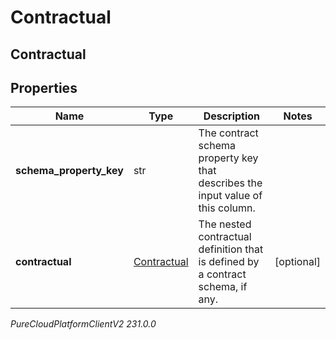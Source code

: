 # Contractual

## Contractual

## Properties

|Name | Type | Description | Notes|
|------------ | ------------- | ------------- | -------------|
| **schema_property_key** | str | The contract schema property key that describes the input value of this column. | |
| **contractual** | [Contractual](Contractual) | The nested contractual definition that is defined by a contract schema, if any. | [optional] |



_PureCloudPlatformClientV2 231.0.0_

